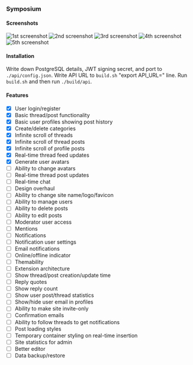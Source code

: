 ### Symposium
#### Screenshots
![1st screenshot](https://raw.githubusercontent.com/jafarlihi/symposium/master/repo/screenshots/1.png?token=AKL72S7GN73FFEXZFUQJAEK6XGQWO)
![2nd screenshot](https://raw.githubusercontent.com/jafarlihi/symposium/master/repo/screenshots/2.png?token=AKL72S7FBI2BSC64OP3SZAK6XGQYW)
![3rd screenshot](https://raw.githubusercontent.com/jafarlihi/symposium/master/repo/screenshots/3.png?token=AKL72SYNQJDEMS26XFW6QD26XGQ22)
![4th screenshot](https://raw.githubusercontent.com/jafarlihi/symposium/master/repo/screenshots/4.png?token=AKL72S3KZEF57PO6QXYSGGC6XGQ4Y)
![5th screenshot](https://raw.githubusercontent.com/jafarlihi/symposium/master/repo/screenshots/5.png?token=AKL72SZC7BD3GJBGHGXXIM26XGQ52)
#### Installation
Write down PostgreSQL details, JWT signing secret, and port to `./api/config.json`.
Write API URL to `build.sh` "export API_URL=" line.
Run `build.sh` and then run `./build/api`.
#### Features
- [x] User login/register
- [x] Basic thread/post functionality
- [x] Basic user profiles showing post history
- [x] Create/delete categories
- [x] Infinite scroll of threads
- [x] Infinite scroll of thread posts
- [x] Infinite scroll of profile posts
- [x] Real-time thread feed updates
- [x] Generate user avatars
- [ ] Ability to change avatars
- [ ] Real-time thread post updates
- [ ] Real-time chat
- [ ] Design overhaul
- [ ] Ability to change site name/logo/favicon
- [ ] Ability to manage users
- [ ] Ability to delete posts
- [ ] Ability to edit posts
- [ ] Moderator user access
- [ ] Mentions
- [ ] Notifications
- [ ] Notification user settings
- [ ] Email notifications
- [ ] Online/offline indicator
- [ ] Themability
- [ ] Extension architecture
- [ ] Show thread/post creation/update time
- [ ] Reply quotes
- [ ] Show reply count
- [ ] Show user post/thread statistics
- [ ] Show/hide user email in profiles
- [ ] Ability to make site invite-only
- [ ] Confirmation emails
- [ ] Ability to follow threads to get notifications
- [ ] Post loading styles
- [ ] Temporary container styling on real-time insertion
- [ ] Site statistics for admin
- [ ] Better editor
- [ ] Data backup/restore
